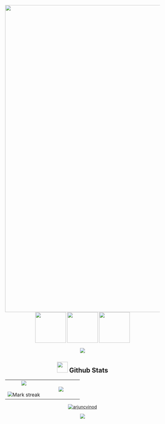 <div align="center">
 <!-- <img src="https://media.giphy.com/media/v1.Y2lkPTc5MGI3NjExcG13MDF4ZDR1NGhtaHkzaGVsdHU1MG02NXFzMHNuNTl0YmFteDZodSZlcD12MV9pbnRlcm5hbF9naWZfYnlfaWQmY3Q9Zw/l0HlyLQsbvhciAuKA/giphy.gif"> -->
  <!--<img src="https://media.giphy.com/media/v1.Y2lkPTc5MGI3NjExenV5Z3BpaW1rc2lkMG5wNmR4b2t1a2JqYXFhdWlxZzUxNXVyYmp5ZCZlcD12MV9pbnRlcm5hbF9naWZfYnlfaWQmY3Q9Zw/nPxVvyTWo1aIU/giphy.gif" width="1000"> -->
 <!-- <img src="https://media.giphy.com/media/v1.Y2lkPTc5MGI3NjExOHdya3ZuMTFiZTdvZ21odzBpMjFpZW4zZGJmZTB2a3BoOXJtMG5kbCZlcD12MV9pbnRlcm5hbF9naWZfYnlfaWQmY3Q9Zw/l0Iy2PyFmAFOC7m24/giphy.gif"> -->
 <img src="https://media.giphy.com/media/v1.Y2lkPTc5MGI3NjExcm8xNDE0NW45ZHFpNjdkMTl5NTZiejJwN3QzYW96ZHpocjY1MDZ1MyZlcD12MV9pbnRlcm5hbF9naWZfYnlfaWQmY3Q9Zw/Nx0rz3jtxtEre/giphy.gif" width=1000
</div>

<div align="center"><img src="https://media.giphy.com/media/v1.Y2lkPTc5MGI3NjExdWJpY3cyOWQwOHd0bndtcWFnZmk0ZzkwcHVkdWdrMW9sbTNpaHhiciZlcD12MV9pbnRlcm5hbF9naWZfYnlfaWQmY3Q9dHM/3ohs4f2bZ4jSd2q5tS/giphy.gif" width = 100> <img src="https://media.giphy.com/media/v1.Y2lkPTc5MGI3NjExa2RzYTNpZnB6azBndTYwdDAxaTlqeGMxbzJsYmw4NXg2aTQ3N204aCZlcD12MV9pbnRlcm5hbF9naWZfYnlfaWQmY3Q9cw/zWjigLtE4DzZOJ7bsc/giphy.gif" width=100> <img src="https://media.giphy.com/media/v1.Y2lkPTc5MGI3NjExY2I0MmpwMHdlamh2aHd4a295aHJxZ3RvZThyZnlyaDkyOXN6cTF2MSZlcD12MV9pbnRlcm5hbF9naWZfYnlfaWQmY3Q9cw/WnBWqZBSi0l1hmnDti/giphy.gif" width=100></div>

<p  align="center">
<img src="https://user-images.githubusercontent.com/73097560/115834477-dbab4500-a447-11eb-908a-139a6edaec5c.gif">             
<br>

## <img src="https://media.giphy.com/media/iY8CRBdQXODJSCERIr/giphy.gif" width="35"><b> Github Stats </b>
<p align="center">
<table align="center">
<tr border="none">
<td width="50%" align="center">
  <img  align="center"  src="https://github-readme-stats.vercel.app/api?username=alexanderleonidas&theme=midnight-purple&show_icons=true&count_private=true" />
  <br></br>
  <img  title="🔥 Get streak stats for your profile at git.io/streak-stats" alt="Mark streak" src="https://github-readme-streak-stats.herokuapp.com/?user=Lozzio99&theme=midnight-purple&hide_border=false" /> 
</td>

<td width="50%" align="center"><img  align="center"  src="https://github-readme-stats.anuraghazra1.vercel.app/api/top-langs/?username=alexanderleonidas&theme=midnight-purple&hide_border=false&no-bg=true&no-frame=true&langs_count=10"/></td>
</tr>
</table>
<p align="center"> <a href="https://github.com/ryo-ma/github-profile-trophy"><img src="https://github-profile-trophy.vercel.app/?username=alexanderleonidas&layout=compact&theme=radical&column=7&row=1&margin-w=15&margin-h=15" alt="arjuncvinod" /></a></p></p>
<p  align="center">
<img src="https://user-images.githubusercontent.com/73097560/115834477-dbab4500-a447-11eb-908a-139a6edaec5c.gif">             
<br> 

<!--
**alexanderleonidas/alexanderleonidas** is a ✨ _special_ ✨ repository because its `README.md` (this file) appears on your GitHub profile.

Here are some ideas to get you started:

- 🔭 I’m currently working on ...
- 🌱 I’m currently learning ...
- 👯 I’m looking to collaborate on ...
- 🤔 I’m looking for help with ...
- 💬 Ask me about ...
- 📫 How to reach me: ...
- 😄 Pronouns: ...
- ⚡ Fun fact: ...
-->
